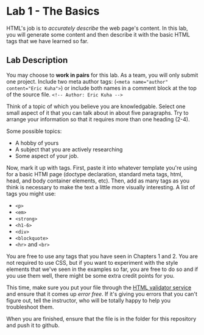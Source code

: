 # Lab  1 - The Basics

HTML's job is to *accurately describe* the web page's content. In this lab, you will generate some content and then describe it with the basic HTML tags that we have learned so far.

## Lab Description

You may choose to **work in pairs** for this lab. As a team, you will only submit one project. Include two meta author tags: (`<meta name="author" content="Eric Kuha">`) or include both names in a comment block at the top of the source file. `<!-- Author: Eric Kuha -->`

Think of a topic of which you believe you are knowledgable. Select one small aspect of it that you can talk about in about five paragraphs. Try to arrange your information so that it requires more than one heading (2-4).

Some possible topics:

* A hobby of yours
* A subject that you are actively researching
* Some aspect of your job.

Now, mark it up with tags. First, paste it into whatever template you're using for a basic HTMl page (doctype declaration, standard meta tags, html, head, and body container elements, etc). Then, add as many tags as you think is necessary to make the text a little more visually interesting. A list of tags you might use:

* `<p>`
* `<em>`
* `<strong>`
* `<h1-6>`
* `<div>`
* `<blockquote>`
* `<hr>` and `<br>`

You are free to use any tags that you have seen in Chapters 1 and 2. You are not required to use CSS, but if you want to experiment with the style elements that we've seen in the examples so far, you are free to do so and if you use them well, there might be some extra credit points for you.

This time, make sure you put your file through the [HTML validator service](https://validator.w3.org/) and ensure that it comes up *error free*. If it's giving you errors that you can't figure out, tell the instructor, who will be totally happy to help you troubleshoot them.

When you are finished, ensure that the file is in the folder for this repository and push it to github.
